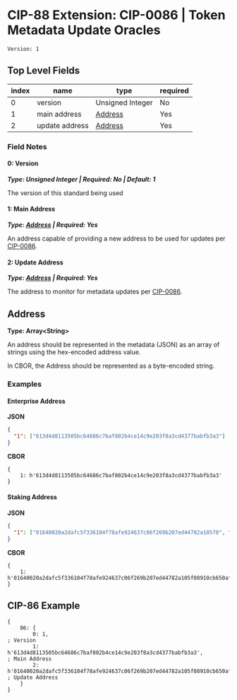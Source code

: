 # CIP-88 Extension: CIP-0086 | Token Metadata Update Oracles

`Version: 1`

## Top Level Fields

| index | name           | type                | required |
|-------|----------------|---------------------|----------|
| 0     | version        | Unsigned Integer    | No       |
| 1     | main address   | [Address](#address) | Yes      |
| 2     | update address | [Address](#address) | Yes      |

### Field Notes

#### 0: Version

***Type: Unsigned Integer | Required: No | Default: 1***

The version of this standard being used

#### 1: Main Address

***Type: [Address](#address) | Required: Yes***

An address capable of providing a new address to be used for updates
per [CIP-0086](https://github.com/cardano-foundation/CIPs/tree/master/CIP-0086).

#### 2: Update Address

***Type: [Address](#address) | Required: Yes***

The address to monitor for metadata updates
per [CIP-0086](https://github.com/cardano-foundation/CIPs/tree/master/CIP-0086).

## Address

**Type: Array\<String>**

An address should be represented in the metadata (JSON) as an array of strings using the hex-encoded address value.

In CBOR, the Address should be represented as a byte-encoded string.

### Examples

#### Enterprise Address

**JSON**
```json
{
  "1": ["613d4d8113505bc64686c7baf802b4ce14c9e203f8a3cd4377babfb3a3"]
}
```

**CBOR**
```cbor
{
    1: h'613d4d8113505bc64686c7baf802b4ce14c9e203f8a3cd4377babfb3a3'
}
```

#### Staking Address

**JSON**
```json
{
  "1": ["01640020a2dafc5f336104f78afe924637c06f269b207ed44782a105f0", "8910cb650afd1bd6cf3fc1480887bfe5d211a0770d0d3fd70fc8e6b9"]
}
```

**CBOR**
```cbor 
{
    1: h'01640020a2dafc5f336104f78afe924637c06f269b207ed44782a105f08910cb650afd1bd6cf3fc1480887bfe5d211a0770d0d3fd70fc8e6b9'
}
```

## CIP-86 Example

```cbor
{
    86: {
        0: 1,                                                                                                                       ; Version
        1: h'613d4d8113505bc64686c7baf802b4ce14c9e203f8a3cd4377babfb3a3',                                                           ; Main Address
        2: h'01640020a2dafc5f336104f78afe924637c06f269b207ed44782a105f08910cb650afd1bd6cf3fc1480887bfe5d211a0770d0d3fd70fc8e6b9'    ; Update Address
    }
}
```